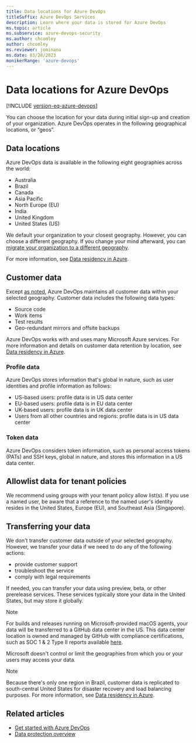 ```yaml
---
title: Data locations for Azure DevOps 
titleSuffix: Azure DevOps Services
description: Learn where your data is stored for Azure DevOps
ms.topic: article
ms.subservice: azure-devops-security
ms.author: chcomley
author: chcomley
ms.reviewer: jominana
ms.date: 03/28/2023
monikerRange: 'azure-devops'
---
```


# Data locations for Azure DevOps

[!INCLUDE [version-eq-azure-devops](../../includes/version-eq-azure-devops.md)]

You can choose the location for your data during initial sign-up and creation of your organization. Azure DevOps operates in the following geographical locations, or “geos”.

## Data locations

Azure DevOps data is available in the following eight geographies across the world:

- Australia
- Brazil
- Canada
- Asia Pacific
- North Europe (EU)
- India
- United Kingdom
- United States (US)

We default your organization to your closest geography. However, you can choose a different geography. If you change your mind afterward, you can [migrate your organization to a different geography](../accounts/change-organization-location.md).

For more information, see [Data residency in Azure](https://azure.microsoft.com/global-infrastructure/data-residency/#overview).

## Customer data

Except [as noted](#transferring-your-data), Azure DevOps maintains all customer data within your selected geography. Customer data includes the following data types:

- Source code
- Work items
- Test results
- Geo-redundant mirrors and offsite backups

Azure DevOps works with and uses many Microsoft Azure services. For more information and details on customer data retention by location, see [Data residency in Azure](https://azure.microsoft.com/global-infrastructure/data-residency/).  

### Profile data

Azure DevOps stores information that's global in nature, such as user identities and profile information as follows:

- US-based users: profile data is in US data center
- EU-based users: profile data is in EU data center  
- UK-based users: profile data is in UK data center
- Users from all other countries and regions: profile data is in US data center

### Token data

Azure DevOps considers token information, such as personal access tokens (PATs) and SSH keys, global in nature, and stores this information in a US data center.

## Allowlist data for tenant policies

We recommend using groups with your tenant policy allow list(s). If you use a named user, be aware that a reference to the named user's identity resides in the United States, Europe (EU), and Southeast Asia (Singapore).

## Transferring your data

We don't transfer customer data outside of your selected geography. However, we transfer your data if we need to do any of the following actions:

- provide customer support
- troubleshoot the service
- comply with legal requirements

If needed, you can transfer your data using preview, beta, or other prerelease services. These services typically store your data in the United States, but may store it globally.

> [!NOTE]
> For builds and releases running on Microsoft-provided macOS agents, your data will be transferred to a GitHub data center in the US. This data center location is owned and managed by GitHub with compliance certifications, such as SOC 1 & 2 Type II reports available [here](https://github.com/security).

Microsoft doesn't control or limit the geographies from which you or your users may access your data.

> [!NOTE]
> Because there's only one region in Brazil, customer data is replicated to south-central United States for disaster recovery and load balancing purposes. For more information, see [Data residency in Azure](https://azure.microsoft.com/global-infrastructure/data-residency/).

## Related articles

- [Get started with Azure DevOps](https://go.microsoft.com/fwlink/?LinkId=307137)
- [Data protection overview](data-protection.md)

